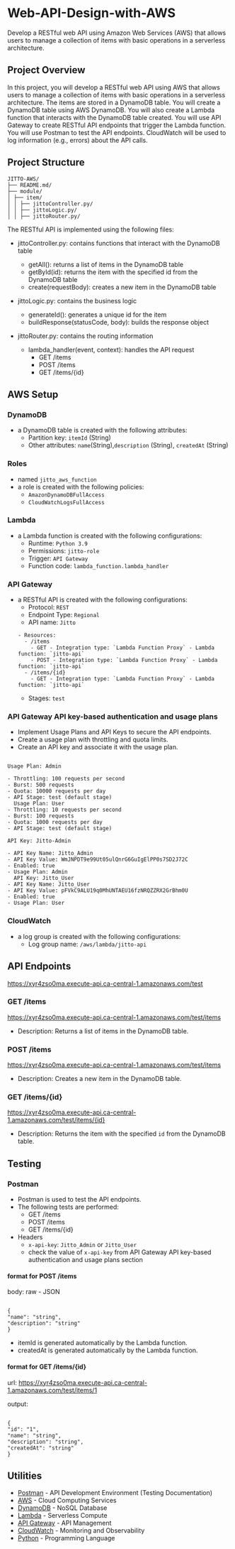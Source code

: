 # Web-API-Design-with-AWS

Develop a RESTful web API using Amazon Web Services (AWS) that allows users to manage a collection of items with basic operations in a serverless architecture.

## Project Overview

In this project, you will develop a RESTful web API using AWS that allows users to manage a collection of items with basic operations in a serverless architecture. The items are stored in a DynamoDB table. You will create a DynamoDB table using AWS DynamoDB. You will also create a Lambda function that interacts with the DynamoDB table created. You will use API Gateway to create RESTful API endpoints that trigger the Lambda function. You will use Postman to test the API endpoints. CloudWatch will be used to log information (e.g., errors) about the API calls.

## Project Structure

```
JITTO-AWS/
├── README.md/
├── module/
│ ├── item/
│ │ ├── jittoController.py/
│ │ ├── jittoLogic.py/
│ │ ├── jittoRouter.py/

```

The RESTful API is implemented using the following files:

- jittoController.py: contains functions that interact with the DynamoDB table

  - getAll(): returns a list of items in the DynamoDB table
  - getById(id): returns the item with the specified id from the DynamoDB table
  - create(requestBody): creates a new item in the DynamoDB table

- jittoLogic.py: contains the business logic

  - generateId(): generates a unique id for the item
  - buildResponse(statusCode, body): builds the response object

- jittoRouter.py: contains the routing information
  - lambda_handler(event, context): handles the API request
    - GET /items
    - POST /items
    - GET /items/{id}

## AWS Setup

### DynamoDB

- a DynamoDB table is created with the following attributes:
  - Partition key: `itemId` (String)
  - Other attributes: `name`(String),`description` (String), `createdAt` (String)

### Roles

- named `jitto_aws_function`
- a role is created with the following policies:
  - `AmazonDynamoDBFullAccess`
  - `CloudWatchLogsFullAccess`

### Lambda

- a Lambda function is created with the following configurations:
  - Runtime: `Python 3.9`
  - Permissions: `jitto-role`
  - Trigger: `API Gateway`
  - Function code: `lambda_function.lambda_handler`

### API Gateway

- a RESTful API is created with the following configurations:
  - Protocol: `REST`
  - Endpoint Type: `Regional`
  - API name: `Jitto`
  ```
  - Resources:
    - /items
      - GET - Integration type: `Lambda Function Proxy` - Lambda function: `jitto-api`
      - POST - Integration type: `Lambda Function Proxy` - Lambda function: `jitto-api`
    - /items/{id}
      - GET - Integration type: `Lambda Function Proxy` - Lambda function: `jitto-api`
  ```
  - Stages: `test`

### API Gateway API key-based authentication and usage plans

- Implement Usage Plans and API Keys to secure the API endpoints.
- Create a usage plan with throttling and quota limits.
- Create an API key and associate it with the usage plan.

```

Usage Plan: Admin

- Throttling: 100 requests per second
- Burst: 500 requests
- Quota: 10000 requests per day
- API Stage: test (default stage)
  Usage Plan: User
- Throttling: 10 requests per second
- Burst: 100 requests
- Quota: 1000 requests per day
- API Stage: test (default stage)

API Key: Jitto-Admin

- API Key Name: Jitto_Admin
- API Key Value: WmJNPDT9e99Ut05ulQnrG6GuIgElPP0s7SD2J72C
- Enabled: true
- Usage Plan: Admin
  API Key: Jitto_User
- API Key Name: Jitto_User
- API Key Value: pFVkC9ALU19q0MhUNTAEU16fzNRQZZRX2GrBhm0U
- Enabled: true
- Usage Plan: User

```

### CloudWatch

- a log group is created with the following configurations:
  - Log group name: `/aws/lambda/jitto-api`

## API Endpoints

https://xyr4zso0ma.execute-api.ca-central-1.amazonaws.com/test

### GET /items

https://xyr4zso0ma.execute-api.ca-central-1.amazonaws.com/test/items

- Description: Returns a list of items in the DynamoDB table.

### POST /items

https://xyr4zso0ma.execute-api.ca-central-1.amazonaws.com/test/items

- Description: Creates a new item in the DynamoDB table.

### GET /items/{id}

https://xyr4zso0ma.execute-api.ca-central-1.amazonaws.com/test/items/{id}

- Description: Returns the item with the specified `id` from the DynamoDB table.

## Testing

### Postman

- Postman is used to test the API endpoints.
- The following tests are performed:
  - GET /items
  - POST /items
  - GET /items/{id}
- Headers
  - `x-api-key`: `Jitto_Admin` or `Jitto_User`
  - check the value of `x-api-key` from API Gateway API key-based authentication and usage plans section

#### format for POST /items

body: raw - JSON

```

{
"name": "string",
"description": "string"
}

```

- itemId is generated automatically by the Lambda function.
- createdAt is generated automatically by the Lambda function.

#### format for GET /items/{id}

url: https://xyr4zso0ma.execute-api.ca-central-1.amazonaws.com/test/items/1

output:

```

{
"id": "1",
"name": "string",
"description": "string",
"createdAt": "string"
}

```

## Utilities

- [Postman](https://www.postman.com/) - API Development Environment (Testing Documentation)
- [AWS](https://aws.amazon.com/) - Cloud Computing Services
- [DynamoDB](https://aws.amazon.com/dynamodb/) - NoSQL Database
- [Lambda](https://aws.amazon.com/lambda/) - Serverless Compute
- [API Gateway](https://aws.amazon.com/api-gateway/) - API Management
- [CloudWatch](https://aws.amazon.com/cloudwatch/) - Monitoring and Observability
- [Python](https://www.python.org/) - Programming Language

```

```

